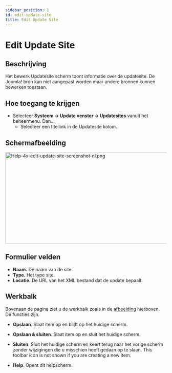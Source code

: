 ```yaml
---
sidebar_position: 1
id: edit-update-site
title: Edit Update Site
---
```

# Edit Update Site
## Beschrijving

Het bewerk Updatesite scherm toont informatie over de updatesite. De
Joomla! bron kan niet aangepast worden maar andere bronnen kunnen
bewerken toestaan.

## Hoe toegang te krijgen

- Selecteer **Systeem **→** Update venster **→** Updatesites** vanuit
  het beheermenu. Dan...
  - Selecteer een titellink in de Updatesite kolom.

## Schermafbeelding

<img
src="https://docs.joomla.org/images/thumb/5/5a/Help-4x-edit-update-site-screenshot-nl.png/800px-Help-4x-edit-update-site-screenshot-nl.png"
decoding="async"
srcset="https://docs.joomla.org/images/5/5a/Help-4x-edit-update-site-screenshot-nl.png 1.5x"
data-file-width="880" data-file-height="312" width="800" height="284"
alt="Help-4x-edit-update-site-screenshot-nl.png" />

## Formulier velden

- **Naam.** De naam van de site.
- **Type.** Het type site.
- **Locatie.** De URL van het XML bestand dat de update bepaalt.

## Werkbalk

Bovenaan de pagina ziet u de werkbalk zoals in de
[afbeelding](#Schermafbeelding) hierboven. De functies zijn.

- **Opslaan**. Slaat item op en blijft op het huidige scherm.

<!-- -->

- **Opslaan & sluiten**. Slaat item op en sluit het huidige scherm.

<!-- -->

- **Sluiten**. Sluit het huidige scherm en keert terug naar het vorige
  scherm zonder wijzigingen die u misschien heeft gedaan op te slaan.
  This toolbar icon is not shown if you are creating a new item.

<!-- -->

- **Help**. Opent dit helpscherm.
